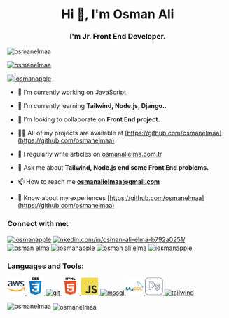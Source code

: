 <h1 align="center">Hi 🤠, I'm Osman Ali</h1>
<h3 align="center">I'm Jr. Front End Developer.</h3>

<p align="left"> <img src="https://komarev.com/ghpvc/?username=osmanelmaa&label=Profile%20views&color=0e75b6&style=flat" alt="osmanelmaa" /> </p>

<p align="left"> <a href="https://github.com/ryo-ma/github-profile-trophy"><img src="https://github-profile-trophy.vercel.app/?username=osmanelmaa" alt="osmanelmaa" /></a> </p>

<p align="left"> <a href="https://twitter.com/iosmanapple" target="blank"><img src="https://img.shields.io/twitter/follow/iosmanapple?logo=twitter&style=for-the-badge" alt="iosmanapple" /></a> </p>

- 🔭 I’m currently working on [JavaScript.](https://github.com/osmanelmaa/javascriptfonksiyonlardahiltutariol)

- 🌱 I’m currently learning **Tailwind, Node.js, Django..**

- 👯 I’m looking to collaborate on **Front End project.**

- 👨‍💻 All of my projects are available at [https://github.com/osmanelmaa](https://github.com/osmanelmaa)

- 📝 I regularly write articles on [osmanalielma.com.tr](osmanalielma.com.tr)

- 💬 Ask me about **Tailwind, Node.js end some Front End problems.**

- 📫 How to reach me **osmanalielmaa@gmail.com**

- 📄 Know about my experiences [https://github.com/osmanelmaa](https://github.com/osmanelmaa)

<h3 align="left">Connect with me:</h3>
<p align="left">
<a href="https://twitter.com/iosmanapple" target="blank"><img align="center" src="https://raw.githubusercontent.com/rahuldkjain/github-profile-readme-generator/master/src/images/icons/Social/twitter.svg" alt="iosmanapple" height="30" width="40" /></a>
<a href="https://linkedin.com/in/nkedin.com/in/osman-ali-elma-b792a0251/" target="blank"><img align="center" src="https://raw.githubusercontent.com/rahuldkjain/github-profile-readme-generator/master/src/images/icons/Social/linked-in-alt.svg" alt="nkedin.com/in/osman-ali-elma-b792a0251/" height="30" width="40" /></a>
<a href="https://fb.com/osman elma" target="blank"><img align="center" src="https://raw.githubusercontent.com/rahuldkjain/github-profile-readme-generator/master/src/images/icons/Social/facebook.svg" alt="osman elma" height="30" width="40" /></a>
<a href="https://instagram.com/iosmanapple" target="blank"><img align="center" src="https://raw.githubusercontent.com/rahuldkjain/github-profile-readme-generator/master/src/images/icons/Social/instagram.svg" alt="iosmanapple" height="30" width="40" /></a>
<a href="https://www.youtube.com/c/osman ali elma" target="blank"><img align="center" src="https://raw.githubusercontent.com/rahuldkjain/github-profile-readme-generator/master/src/images/icons/Social/youtube.svg" alt="osman ali elma" height="30" width="40" /></a>
<a href="https://discord.gg/iosmanapple" target="blank"><img align="center" src="https://raw.githubusercontent.com/rahuldkjain/github-profile-readme-generator/master/src/images/icons/Social/discord.svg" alt="iosmanapple" height="30" width="40" /></a>
</p>

<h3 align="left">Languages and Tools:</h3>
<p align="left"> <a href="https://aws.amazon.com" target="_blank" rel="noreferrer"> <img src="https://raw.githubusercontent.com/devicons/devicon/master/icons/amazonwebservices/amazonwebservices-original-wordmark.svg" alt="aws" width="40" height="40"/> </a> <a href="https://www.w3schools.com/css/" target="_blank" rel="noreferrer"> <img src="https://raw.githubusercontent.com/devicons/devicon/master/icons/css3/css3-original-wordmark.svg" alt="css3" width="40" height="40"/> </a> <a href="https://git-scm.com/" target="_blank" rel="noreferrer"> <img src="https://www.vectorlogo.zone/logos/git-scm/git-scm-icon.svg" alt="git" width="40" height="40"/> </a> <a href="https://www.w3.org/html/" target="_blank" rel="noreferrer"> <img src="https://raw.githubusercontent.com/devicons/devicon/master/icons/html5/html5-original-wordmark.svg" alt="html5" width="40" height="40"/> </a> <a href="https://developer.mozilla.org/en-US/docs/Web/JavaScript" target="_blank" rel="noreferrer"> <img src="https://raw.githubusercontent.com/devicons/devicon/master/icons/javascript/javascript-original.svg" alt="javascript" width="40" height="40"/> </a> <a href="https://www.microsoft.com/en-us/sql-server" target="_blank" rel="noreferrer"> <img src="https://www.svgrepo.com/show/303229/microsoft-sql-server-logo.svg" alt="mssql" width="40" height="40"/> </a> <a href="https://www.mysql.com/" target="_blank" rel="noreferrer"> <img src="https://raw.githubusercontent.com/devicons/devicon/master/icons/mysql/mysql-original-wordmark.svg" alt="mysql" width="40" height="40"/> </a> <a href="https://www.photoshop.com/en" target="_blank" rel="noreferrer"> <img src="https://raw.githubusercontent.com/devicons/devicon/master/icons/photoshop/photoshop-line.svg" alt="photoshop" width="40" height="40"/> </a> <a href="https://tailwindcss.com/" target="_blank" rel="noreferrer"> <img src="https://www.vectorlogo.zone/logos/tailwindcss/tailwindcss-icon.svg" alt="tailwind" width="40" height="40"/> </a> </p>

<p><img align="left" src="https://github-readme-stats.vercel.app/api/top-langs?username=osmanelmaa&show_icons=true&locale=en&layout=compact" alt="osmanelmaa" /></p>

<p>&nbsp;<img align="center" src="https://github-readme-stats.vercel.app/api?username=osmanelmaa&show_icons=true&title_color=ff2e2e&locale=en" alt="osmanelmaa" /></p>
